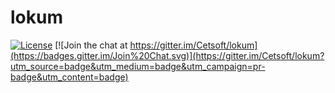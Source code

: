 lokum
=======

[![License](http://img.shields.io/:license-apache-brightgreen.svg)](http://www.apache.org/licenses/LICENSE-2.0.html) [![Join the chat at https://gitter.im/Cetsoft/lokum](https://badges.gitter.im/Join%20Chat.svg)](https://gitter.im/Cetsoft/lokum?utm_source=badge&utm_medium=badge&utm_campaign=pr-badge&utm_content=badge)
